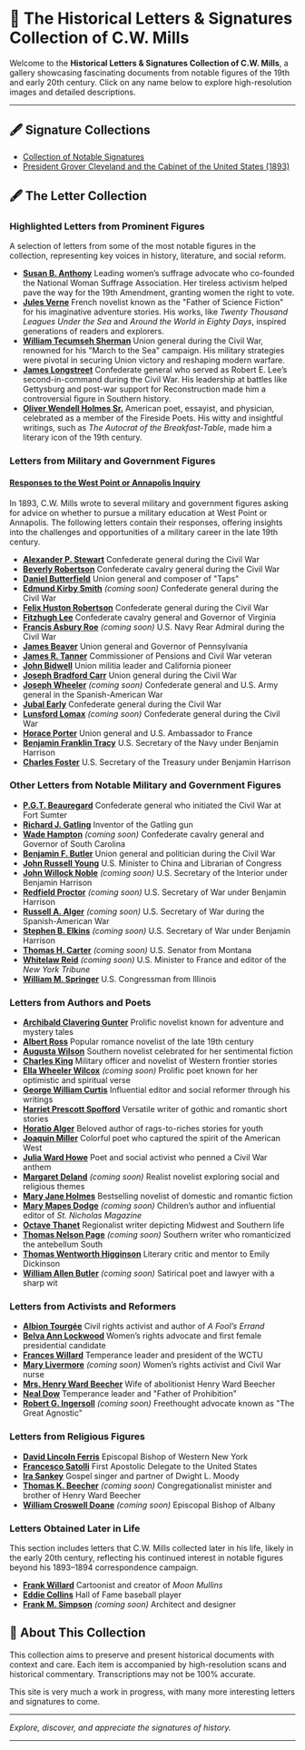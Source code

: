 # 📜 The Historical Letters & Signatures Collection of C.W. Mills

Welcome to the **Historical Letters & Signatures Collection of C.W. Mills**, a gallery showcasing fascinating documents from notable figures of the 19th and early 20th century. Click on any name below to explore high-resolution images and detailed descriptions.

---

## 🖋️ Signature Collections
- [Collection of Notable Signatures](letters/signatures.md)  
- [President Grover Cleveland and the Cabinet of the United States (1893)](letters/cleveland.md)

## 🖋️ The Letter Collection

### Highlighted Letters from Prominent Figures
A selection of letters from some of the most notable figures in the collection, representing key voices in history, literature, and social reform.

- **[Susan B. Anthony](letters/anthony.md)** Leading women’s suffrage advocate who co-founded the National Woman Suffrage Association. Her tireless activism helped pave the way for the 19th Amendment, granting women the right to vote.  
- **[Jules Verne](letters/verne.md)** French novelist known as the "Father of Science Fiction" for his imaginative adventure stories. His works, like *Twenty Thousand Leagues Under the Sea* and *Around the World in Eighty Days*, inspired generations of readers and explorers.  
- **[William Tecumseh Sherman](letters/sherman.md)** Union general during the Civil War, renowned for his "March to the Sea" campaign. His military strategies were pivotal in securing Union victory and reshaping modern warfare.  
- **[James Longstreet](letters/longstreet.md)** Confederate general who served as Robert E. Lee’s second-in-command during the Civil War. His leadership at battles like Gettysburg and post-war support for Reconstruction made him a controversial figure in Southern history.  
- **[Oliver Wendell Holmes Sr.](letters/holmes.md)** American poet, essayist, and physician, celebrated as a member of the Fireside Poets. His witty and insightful writings, such as *The Autocrat of the Breakfast-Table*, made him a literary icon of the 19th century.  

### Letters from Military and Government Figures

#### [Responses to the West Point or Annapolis Inquiry](letters/armynavy.md)
In 1893, C.W. Mills wrote to several military and government figures asking for advice on whether to pursue a military education at West Point or Annapolis. The following letters contain their responses, offering insights into the challenges and opportunities of a military career in the late 19th century.

- **[Alexander P. Stewart](letters/stewart.md)** Confederate general during the Civil War  
- **[Beverly Robertson](letters/robertson.md)** Confederate cavalry general during the Civil War  
- **[Daniel Butterfield](letters/butterfield.md)** Union general and composer of "Taps"  
- **[Edmund Kirby Smith](#)** *(coming soon)* Confederate general during the Civil War  
- **[Felix Huston Robertson](letters/fhrobertson.md)** Confederate general during the Civil War  
- **[Fitzhugh Lee](letters/lee.md)** Confederate cavalry general and Governor of Virginia  
- **[Francis Asbury Roe](#)** *(coming soon)* U.S. Navy Rear Admiral during the Civil War  
- **[James Beaver](letters/beaver.md)** Union general and Governor of Pennsylvania  
- **[James R. Tanner](letters/tanner.md)** Commissioner of Pensions and Civil War veteran  
- **[John Bidwell](letters/bidwell.md)** Union militia leader and California pioneer  
- **[Joseph Bradford Carr](letters/carr.md)** Union general during the Civil War  
- **[Joseph Wheeler](#)** *(coming soon)* Confederate general and U.S. Army general in the Spanish-American War  
- **[Jubal Early](letters/early.md)** Confederate general during the Civil War  
- **[Lunsford Lomax](#)** *(coming soon)* Confederate general during the Civil War  
- **[Horace Porter](letters/porter.md)** Union general and U.S. Ambassador to France  
- **[Benjamin Franklin Tracy](letters/tracy.md)** U.S. Secretary of the Navy under Benjamin Harrison  
- **[Charles Foster](letters/foster.md)** U.S. Secretary of the Treasury under Benjamin Harrison  

### Other Letters from Notable Military and Government Figures

- **[P.G.T. Beauregard](letters/beauregard.md)** Confederate general who initiated the Civil War at Fort Sumter  
- **[Richard J. Gatling](letters/gatling.md)** Inventor of the Gatling gun  
- **[Wade Hampton](#)** *(coming soon)* Confederate cavalry general and Governor of South Carolina  
- **[Benjamin F. Butler](letters/butler.md)** Union general and politician during the Civil War  
- **[John Russell Young](letters/young.md)** U.S. Minister to China and Librarian of Congress  
- **[John Willock Noble](#)** *(coming soon)* U.S. Secretary of the Interior under Benjamin Harrison  
- **[Redfield Proctor](#)** *(coming soon)* U.S. Secretary of War under Benjamin Harrison  
- **[Russell A. Alger](#)** *(coming soon)* U.S. Secretary of War during the Spanish-American War  
- **[Stephen B. Elkins](#)** *(coming soon)* U.S. Secretary of War under Benjamin Harrison  
- **[Thomas H. Carter](#)** *(coming soon)* U.S. Senator from Montana  
- **[Whitelaw Reid](#)** *(coming soon)* U.S. Minister to France and editor of the *New York Tribune*  
- **[William M. Springer](letters/springer.md)** U.S. Congressman from Illinois  

### Letters from Authors and Poets

- **[Archibald Clavering Gunter](letters/gunter.md)** Prolific novelist known for adventure and mystery tales  
- **[Albert Ross](letters/ross.md)** Popular romance novelist of the late 19th century  
- **[Augusta Wilson](letters/wilson.md)** Southern novelist celebrated for her sentimental fiction  
- **[Charles King](letters/king.md)** Military officer and novelist of Western frontier stories  
- **[Ella Wheeler Wilcox](#)** *(coming soon)* Prolific poet known for her optimistic and spiritual verse  
- **[George William Curtis](letters/curtis.md)** Influential editor and social reformer through his writings  
- **[Harriet Prescott Spofford](letters/spofford.md)** Versatile writer of gothic and romantic short stories  
- **[Horatio Alger](letters/alger.md)** Beloved author of rags-to-riches stories for youth  
- **[Joaquin Miller](letters/miller.md)** Colorful poet who captured the spirit of the American West  
- **[Julia Ward Howe](letters/howe.md)** Poet and social activist who penned a Civil War anthem  
- **[Margaret Deland](#)** *(coming soon)* Realist novelist exploring social and religious themes  
- **[Mary Jane Holmes](letters/mjholmes.md)** Bestselling novelist of domestic and romantic fiction  
- **[Mary Mapes Dodge](#)** *(coming soon)* Children’s author and influential editor of *St. Nicholas Magazine*  
- **[Octave Thanet](letters/thanet.md)** Regionalist writer depicting Midwest and Southern life  
- **[Thomas Nelson Page](#)** *(coming soon)* Southern writer who romanticized the antebellum South  
- **[Thomas Wentworth Higginson](letters/higginson.md)** Literary critic and mentor to Emily Dickinson  
- **[William Allen Butler](#)** *(coming soon)* Satirical poet and lawyer with a sharp wit  

### Letters from Activists and Reformers
- **[Albion Tourgée](letters/tourgee.md)** Civil rights activist and author of *A Fool’s Errand*  
- **[Belva Ann Lockwood](letters/lockwood.md)** Women’s rights advocate and first female presidential candidate  
- **[Frances Willard](letters/franceswillard.md)** Temperance leader and president of the WCTU  
- **[Mary Livermore](#)** *(coming soon)* Women’s rights activist and Civil War nurse  
- **[Mrs. Henry Ward Beecher](letters/beecher.md)** Wife of abolitionist Henry Ward Beecher  
- **[Neal Dow](letters/dow.md)** Temperance leader and "Father of Prohibition"  
- **[Robert G. Ingersoll](#)** *(coming soon)* Freethought advocate known as "The Great Agnostic"  

### Letters from Religious Figures
- **[David Lincoln Ferris](letters/ferris.md)** Episcopal Bishop of Western New York  
- **[Francesco Satolli](letters/satolli.md)** First Apostolic Delegate to the United States  
- **[Ira Sankey](letters/sankey.md)** Gospel singer and partner of Dwight L. Moody  
- **[Thomas K. Beecher](#)** *(coming soon)* Congregationalist minister and brother of Henry Ward Beecher  
- **[William Croswell Doane](#)** *(coming soon)* Episcopal Bishop of Albany  

### Letters Obtained Later in Life
This section includes letters that C.W. Mills collected later in his life, likely in the early 20th century, reflecting his continued interest in notable figures beyond his 1893–1894 correspondence campaign.

- **[Frank Willard](letters/willard.md)** Cartoonist and creator of *Moon Mullins*  
- **[Eddie Collins](letters/collins.md)** Hall of Fame baseball player  
- **[Frank M. Simpson](#)** *(coming soon)* Architect and designer  

## 🔎 About This Collection

This collection aims to preserve and present historical documents with context and care. Each item is accompanied by high-resolution scans and historical commentary. Transcriptions may not be 100% accurate.

This site is very much a work in progress, with many more interesting letters and signatures to come.

---

*Explore, discover, and appreciate the signatures of history.*

---